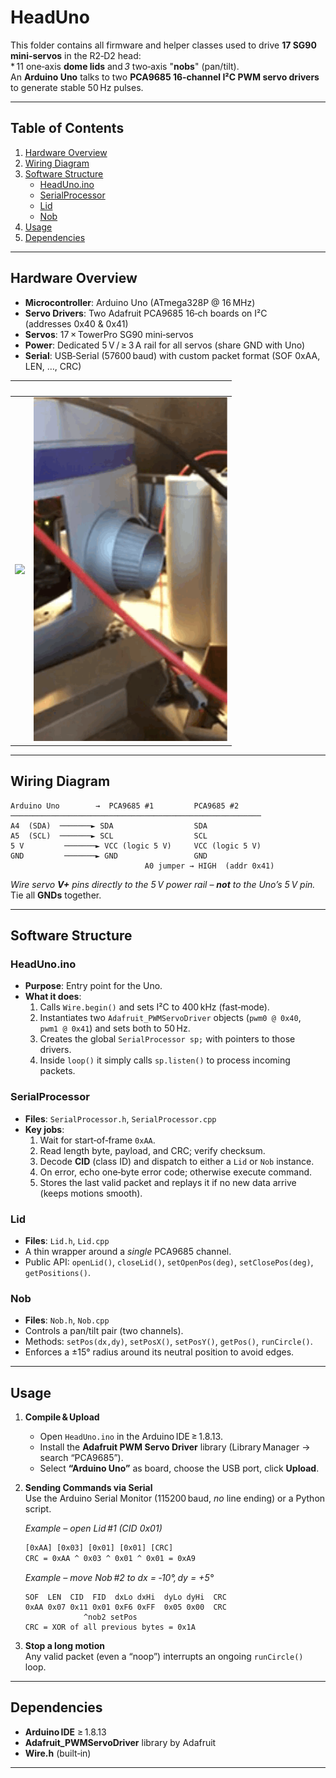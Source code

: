 # HeadUno

This folder contains all firmware and helper classes used to drive **17 SG90 mini‑servos** in the R2‑D2 head:  
* 11 one‑axis **dome lids** and *3* two‑axis "**nobs**" (pan/tilt).  
An **Arduino Uno** talks to two **PCA9685 16‑channel I²C PWM servo drivers** to generate stable 50 Hz pulses.

---

## Table of Contents

1. [Hardware Overview](#hardware-overview)  
2. [Wiring Diagram](#wiring-diagram)  
3. [Software Structure](#software-structure)  
   - [HeadUno.ino](#headunoino)  
   - [SerialProcessor](#serialprocessor)  
   - [Lid](#lid)  
   - [Nob](#nob)  
4. [Usage](#usage)  
5. [Dependencies](#dependencies)  

---

## Hardware Overview

- **Microcontroller**: Arduino Uno (ATmega328P @ 16 MHz)  
- **Servo Drivers**: Two Adafruit PCA9685 16‑ch boards on I²C (addresses 0x40 & 0x41)  
- **Servos**: 17 × TowerPro SG90 mini‑servos  
- **Power**: Dedicated 5 V / ≥ 3 A rail for all servos (share GND with Uno)  
- **Serial**: USB‑Serial (57600 baud) with custom packet format (SOF 0xAA, LEN, …, CRC)

| | |
|---|---|
| <img src="../../assets/head/HeadLids.gif" height="550"> | <img src="../../assets/head/Nob.gif" height="550"> |

---

## Wiring Diagram

```
Arduino Uno        →  PCA9685 #1         PCA9685 #2
────────────────────────────────────────────────────────
A4  (SDA)  ───────► SDA                  SDA
A5  (SCL)  ───────► SCL                  SCL
5 V         ───────► VCC (logic 5 V)     VCC (logic 5 V)
GND         ───────► GND                 GND
                              A0 jumper → HIGH  (addr 0x41)
```

*Wire servo **V+** pins directly to the 5 V power rail – **not** to the Uno’s 5 V pin.*  
Tie all **GNDs** together.

---

## Software Structure

### HeadUno.ino

- **Purpose**: Entry point for the Uno.  
- **What it does**:  
  1. Calls `Wire.begin()` and sets I²C to 400 kHz (fast‑mode).  
  2. Instantiates two `Adafruit_PWMServoDriver` objects (`pwm0 @ 0x40`, `pwm1 @ 0x41`) and sets both to 50 Hz.  
  3. Creates the global `SerialProcessor sp;` with pointers to those drivers.  
  4. Inside `loop()` it simply calls `sp.listen()` to process incoming packets.

### SerialProcessor

- **Files**: `SerialProcessor.h`, `SerialProcessor.cpp`  
- **Key jobs**:  
  1. Wait for start‑of‑frame `0xAA`.  
  2. Read length byte, payload, and CRC; verify checksum.  
  3. Decode **CID** (class ID) and dispatch to either a `Lid` or `Nob` instance.  
  4. On error, echo one‑byte error code; otherwise execute command.  
  5. Stores the last valid packet and replays it if no new data arrive (keeps motions smooth).

### Lid

- **Files**: `Lid.h`, `Lid.cpp`  
- A thin wrapper around a *single* PCA9685 channel.  
- Public API: `openLid()`, `closeLid()`, `setOpenPos(deg)`, `setClosePos(deg)`, `getPositions()`.

### Nob

- **Files**: `Nob.h`, `Nob.cpp`  
- Controls a pan/tilt pair (two channels).  
- Methods: `setPos(dx,dy)`, `setPosX()`, `setPosY()`, `getPos()`, `runCircle()`.  
- Enforces a ±15° radius around its neutral position to avoid edges.


---

## Usage

1. **Compile & Upload**  
   - Open `HeadUno.ino` in the Arduino IDE ≥ 1.8.13.  
   - Install the **Adafruit PWM Servo Driver** library (Library Manager → search “PCA9685”).  
   - Select **“Arduino Uno”** as board, choose the USB port, click **Upload**.

2. **Sending Commands via Serial**  
   Use the Arduino Serial Monitor (115200 baud, *no* line ending) or a Python script.

   *Example – open Lid #1 (CID 0x01)*  
   ```txt
   [0xAA] [0x03] [0x01] [0x01] [CRC]
   CRC = 0xAA ^ 0x03 ^ 0x01 ^ 0x01 = 0xA9
   ```

   *Example – move Nob #2 to dx = ‑10°, dy = +5°*  
   ```
   SOF  LEN  CID  FID  dxLo dxHi  dyLo dyHi  CRC
   0xAA 0x07 0x11 0x01 0xF6 0xFF  0x05 0x00  CRC
                ^nob2 setPos
   CRC = XOR of all previous bytes = 0x1A
   ```

3. **Stop a long motion**  
   Any valid packet (even a “noop”) interrupts an ongoing `runCircle()` loop.

---

## Dependencies

- **Arduino IDE** ≥ 1.8.13  
- **Adafruit_PWMServoDriver** library by Adafruit  
- **Wire.h** (built‑in)  

---


